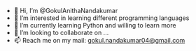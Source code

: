 - 👋 Hi, I’m @GokulAnithaNandakumar
- 👀 I’m interested in learning different programming languages
- 🌱 I’m currently learning Python and willing to learn more
- 💞️ I’m looking to collaborate on ...
- 📫 Reach me on my mail: gokul.nandakumar04@gmail.com

<!---
GokulAnithaNandakumar/GokulAnithaNandakumar is a ✨ special ✨ repository because its `README.md` (this file) appears on your GitHub profile.
You can click the Preview link to take a look at your changes.
--->
